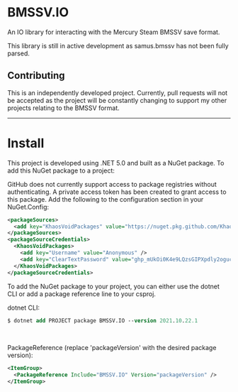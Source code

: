 # BMSSV.IO
An IO library for interacting with the Mercury Steam BMSSV save format.

This library is still in active development as samus.bmssv has not been fully parsed.

## Contributing
This is an independently developed project. Currently, pull requests will not be accepted as the project will be constantly changing to support my other projects relating to the BMSSV format.

***

# Install
This project is developed using .NET 5.0 and built as a NuGet package. To add this NuGet package to a project:

GitHub does not currently support access to package registries without authenticating. A private access token has been created to grant access to this package. Add the following to the configuration section in your NuGet.Config:
```xml
<packageSources>
  <add key="KhaosVoidPackages" value="https://nuget.pkg.github.com/KhaosVoid/index.json" />
</packageSources>
<packageSourceCredentials>
  <KhaosVoidPackages>
    <add key="Username" value="Anonymous" />
    <add key="ClearTextPassword" value="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" />
  </KhaosVoidPackages>
</packageSourceCredentials>
```

To add the NuGet package to your project, you can either use the dotnet CLI or add a package reference line to your csproj.

dotnet CLI:
```ps
$ dotnet add PROJECT package BMSSV.IO --version 2021.10.22.1
```

<br />

PackageReference (replace 'packageVersion' with the desired package version):
```xml
<ItemGroup>
  <PackageReference Include="BMSSV.IO" Version="packageVersion" />
</ItemGroup>
```
